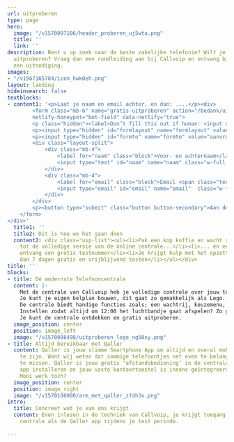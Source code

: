 ```yaml
---
url: uitproberen
type: page
hero:
  image: "/v1570097106/header_proberen_uj5wta.png"
  title: ''
  link: ''
description: Bent u op zoek naar de beste zakelijke telefonie? Wilt je dit gratis
  uitproberen? Vraag dan een rondleiding aan bij Callvoip en ontvang binnen 1 dag
  een uitnodiging.
images:
- "/v1567165784/icon_hwk0eh.png"
layout: landing
hideinsearch: false
textblocks:
- content1: '<p>Laat je naam en email achter, en dan: ....</p><div>
        <form class="mb-6" name="gratis-uitproberen" action="/bedank/uitproberen" accept-charset="UTF-8" method="POST"
        netlify-honeypot="bot-field" data-netlify="true">
        <p class="hidden"><label>Don’t fill this out if human: <input name="bot-field"></label></p>
        <p><input type="hidden" id="formlayout" name="formlayout" value="d-5f1602c68c8a42919ddf340e285386e3" class="hidden"></p>
        <p><input type="hidden" id="formto" name="formto" value="aanvraag" class="hidden"></p>
        <div class="layout-split">
            <div class="mb-4">
                <label for="naam" class="block">Voor- en achternaam</label> 
                <input type="text" id="naam" name="naam" class="w-full border border-grey-light bg-white px-3 py-2 text-base"> 
            </div>
            <div class="mb-4">
                <label for="email" class="block">Email <span class="text-red">*</span></label> 
                <input type="email" id="email" name="email"  class="w-full border border-grey-light bg-white px-3 py-2 text-base" required>
            </div>
        </div>
        <p><button type="submit" class="button button-secondary">Aan de slag</button></p>
    </form>
</div>'
  title1: ''
  title2: Dit is hoe we het gaan doen
  content2: <div class="usp-list"><ul><li>Pak een kop koffie en wacht op ons telefoontje</li><li>Je krijgt toegang 
    tot de volledige versie van de online centrale...</li><li>... én een gratis testnummer gedurende jouw testweek</li><li>En
    ontvang een gratis testnummer</li><li>Je krijgt hulp met het opzetten van je centrale</li><li>En
    dan 7 dagen gratis en vrijblijvend testen</li></ul></div>
title: ''
blocks:
- title: Dé modernste Telefooncentrale
  content: |-
    Met de centrale van Callvoip heb je volledige controle over jouw telefonie.
    Je kunt je eigen belplan bouwen, dit gaat zo gemakkelijk als Lego.
    De centrale biedt handige functies zoals; een wachtrij, keuzemenu, tijdscondities en nog veel meer professionele functionaliteiten.
    Instellen zodat altijd om 12:00 het luchtbandje gaat afspelen? Zo geregeld!
    Je kunt de centrale ontdekken en gratis uitproberen.
  image_position: center
  position: image_left
  image: "/v1570098498/uitproberen_lego_ng50xy.png"
- title: Altijd bereikbaar met Qaller
  content: Qaller is jouw slimme Smartphone App om altijd en overal mobiel bereikbaar
    te zijn. Want wij weten dat sommige telefoontjes net even te belangrijk zijn om
    te missen. Qaller is jouw gratis ‘afstandsbediening’ in de centrale. Enkel de
    app installeren en jouw vaste kantoortoestel is ineens geïntegreerd met je smartphone.
    Mooi werk toch?
  image_position: center
  position: image_right
  image: "/v1570106000/arm_met_qaller_zfdh3x.png"
intro:
  title: Concreet wat je van ons krijgt
  content: Even inlezen in de techniek van Callvoip, je krijgt toegang tot zowel de
    centrale als de Qaller app tijdens je test periode.

---
```

